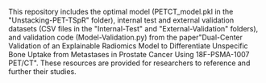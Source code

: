This repository includes the optimal model (PETCT_model.pkl in the "Unstacking-PET-TSpR" folder), internal test and external validation datasets (CSV files in the "Internal-Test" and "External-Validation" folders), and validation code (Model-Validation.py) from the paper"Dual-Center Validation of an Explainable Radiomics Model to Differentiate Unspecific Bone Uptake from Metastases in Prostate Cancer Using 18F-PSMA-1007 PET/CT". These resources are provided for researchers to reference and further their studies.
